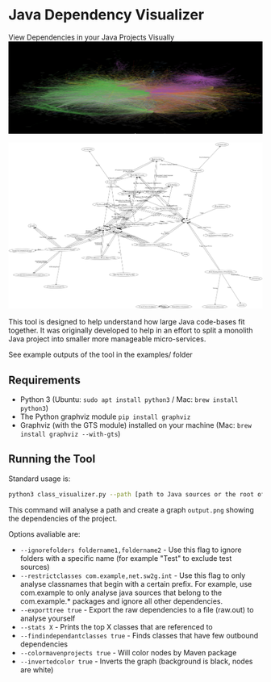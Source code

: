 # Java Dependency Visualizer
View Dependencies in your Java Projects Visually
![Example](examples/full_ex.png)

![Example 2](examples/samplejt.png)

This tool is designed to help understand how large Java code-bases fit together.  It was originally developed to 
help in an effort to split a monolith Java project into smaller more manageable micro-services.

See example outputs of the tool in the examples/ folder

## Requirements
- Python 3 (Ubuntu: `sudo apt install python3` / Mac: `brew install python3`)
- The Python graphviz module `pip install graphviz`
- Graphviz (with the GTS module) installed on your machine (Mac: `brew install graphviz --with-gts`)

## Running the Tool
Standard usage is:
```bash
python3 class_visualizer.py --path [path to Java sources or the root of a project]
```
This command will analyse a path and create a graph `output.png` showing the dependencies of the project.


Options avaliable are:
- `--ignorefolders foldername1,foldername2` - Use this flag to ignore folders with a specific name (for example "Test" to exclude test sources)
- `--restrictclasses com.example,net.sw2g.int` - Use this flag to only analyse classnames that begin with a certain prefix.  For example, use com.example
to only analyse java sources that belong to the com.example.* packages and ignore all other dependencies.
- `--exporttree true` - Export the raw dependencies to a file (raw.out) to analyse yourself
- `--stats X` - Prints the top X classes that are referenced to
- `--findindependantclasses true` - Finds classes that have few outbound dependencies
- `--colormavenprojects true` - Will color nodes by Maven package
- `--invertedcolor true` - Inverts the graph (background is black, nodes are white)